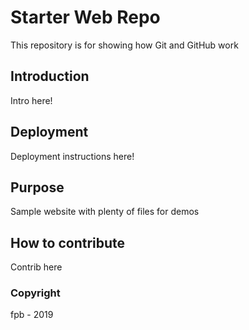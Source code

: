 # Starter Web Repo

This repository is for showing how Git and GitHub work

## Introduction

Intro here!

## Deployment

Deployment instructions here!

## Purpose

Sample website with plenty of files for demos

## How to contribute

Contrib here

### Copyright
fpb - 2019